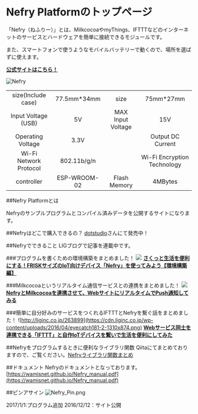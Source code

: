 ﻿
# Nefry Platformのトップページ
「Nefry（ねふりー）」とは、MilkcocoaやmyThings、IFTTTなどのインターネットのサービスとハードウェアを簡単に接続できるモジュールです。


また、スマートフォンで使うようなモバイルバッテリーで動くので、場所を選ばずに使えます。

**[公式サイトはこちら！](https://nefry.studio/)**

![Nefry](https://qiita-image-store.s3.amazonaws.com/0/97208/95705e6e-e8e8-9f9d-6778-7de63860a01e.jpeg)

|||||
|:---:|:---:|:---:|:---:|
|size(Include case)|77.5mm*34mm|size|75mm*27mm|
|Input Voltage (USB)|5V|MAX Input Voltage|15V|
|Operating Voltage|3.3V||Output DC Current|1.5A|
|Wi-Fi Network Protocol|802.11b/g/n||Wi-Fi Encryption Technology|WEP/TKIP/AES|
|controller|ESP-WROOM-02|Flash Memory|4MBytes|

##Nefry Platformとは

Nefryのサンプルプログラムとコンパイル済みデータを公開するサイトになります。


##Nefryはどこで購入できるの？
[dotstudio](https://dotstud.io/projects/nefry-connect-internet/)さんにて発売中！


##Nefryでできること
LIGブログで記事を連載中です。

###プログラムを書くための環境構築をまとめました！
![](https://cdn.liginc.co.jp/wp-content/uploads/2016/07/20160728-nefry.png)
[**さくっと生活を便利にする！FRISKサイズのIoT向けデバイス「Nefry」を使ってみよう【環境構築編】**](https://liginc.co.jp/298161)


###Milkcocoaというリアルタイム通信サービスとの連携をまとめました！
![](https://cdn.liginc.co.jp/wp-content/uploads/2016/06/eyecatch_160608_03_m.png)
[**NefryとMilkcocoaを連携させて、WebサイトにリアルタイムでPush通知してみる**](http://liginc.co.jp/282918)


###簡単に自分好みのサービスをつくれるIFTTTとNefryを繋ぐ話をまとめました！
![http://liginc.co.jp/263899](https://cdn.liginc.co.jp/wp-content/uploads/2016/04/eyecatch181-2-1310x874.png)
[**Webサービス同士を連携できる「IFTTT」と自作IoTデバイスを繋いで生活を便利にしてみた**](http://liginc.co.jp/263899)


##Nefryをプログラムするときに便利なライブラリ関数
Qiitaにてまとめておりますので、ご覧ください。[Nefryライブラリ関数まとめ](http://qiita.com/wamisnet/private/e44812eb6d6fded7af26)

##ドキュメント
Nefryのドキュメントとなっております。[https://wamisnet.github.io/Nefry_manual.pdf](https://wamisnet.github.io/Nefry_manual.pdf)

##ピンアサイン
![Nefry_Pin.png](https://qiita-image-store.s3.amazonaws.com/0/97208/ba4a18a9-c793-bca0-5d3a-da47eea8ef71.png)

2017/1/1:プログラム追加
2016/12/12：サイト公開